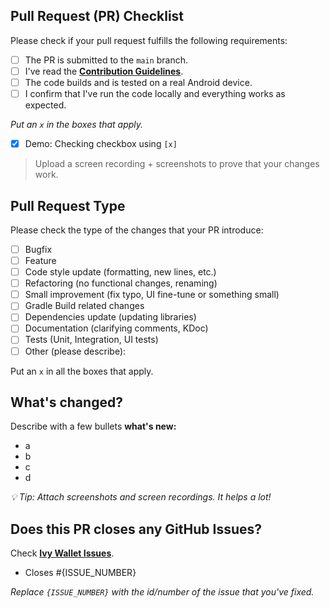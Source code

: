 ## Pull Request (PR) Checklist
Please check if your pull request fulfills the following requirements:
- [ ] The PR is submitted to the `main` branch.
- [ ] I've read the **[Contribution Guidelines](https://github.com/Ivy-Apps/ivy-wallet/blob/main/CONTRIBUTING.md)**.
- [ ] The code builds and is tested on a real Android device.
- [ ] I confirm that I've run the code locally and everything works as expected.

_Put an `x` in the boxes that apply._
- [x] Demo: Checking checkbox using `[x]`

> Upload a screen recording + screenshots to prove that your changes work.

## Pull Request Type
Please check the type of the changes that your PR introduce:

- [ ] Bugfix
- [ ] Feature
- [ ] Code style update (formatting, new lines, etc.)
- [ ] Refactoring (no functional changes, renaming)
- [ ] Small improvement (fix typo, UI fine-tune or something small)
- [ ] Gradle Build related changes
- [ ] Dependencies update (updating libraries)
- [ ] Documentation (clarifying comments, KDoc)
- [ ] Tests (Unit, Integration, UI tests)
- [ ] Other (please describe):

Put an `x` in all the boxes that apply.


## What's changed?
Describe with a few bullets **what's new:**
- a
- b
- c
- d

_💡 Tip: Attach screenshots and screen recordings. It helps a lot!_

## Does this PR closes any GitHub Issues?

Check **[Ivy Wallet Issues](https://github.com/Ivy-Apps/ivy-wallet/issues)**.
- Closes #{ISSUE_NUMBER}

_Replace `{ISSUE_NUMBER}` with the id/number of the issue that you've fixed._